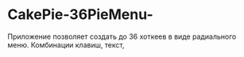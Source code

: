 # CakePie-36PieMenu-
Приложение позволяет создать до 36 хоткеев в виде радиального меню. Комбинации клавиш, текст,  
